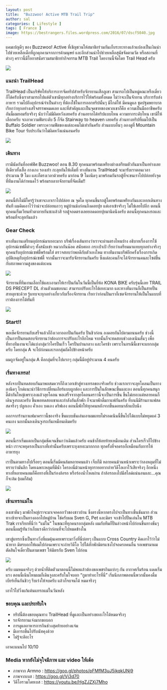 ```yaml
---
layout: post
title:  "Buzzwoo! Active MTB Trail Trip"
author: sal
categories: [ Lifestyle ]
tags: [ France ]
image: https://bestrangers.files.wordpress.com/2016/07/dscf5040.jpg
---
```


แคมเปญดีๆ ของ  Buzzwoo! Active ที่เชิญชวนให้สมาชิกร่วมกันเก็บระยะทางแล้วแปลงเป็นเงินนำไปช่วยเหลือเด็กที่ถูกคุกคามจากการค้ามนุษย์ และอีกส่วนนำไปช่วยเหลือสุนัขจัดตามวัด หรือสถานที่ต่างๆ คราวนี้มีโอกาสนัดรวมสมาชิกทำกิจกรรม MTB Trail โดยงานนี้จัดโดย Trail Head ครับ

<img src="https://bestrangers.files.wordpress.com/2016/07/logo.png">

### แนะนำ TrailHead
TrailHead เป็นบริษัทให้บริการการจัดทริปสำหรับจักรยานเสือภูเขา สามารถไปเป็นหมู่คณะหรือเดี่ยวก็ได้ครับซึ่งเราสามารถไปแต่ตัวเขามีทุกอย่างบริการไว้ให้พร้อมทั้งหมด ไม่ว่าจะเป็นจักยาน บริการรับส่ง อาหาร รวมไปถึงอุปกรณ์จำเป็นต่างๆ ที่ต้องใช้ในการออกทริปนั้นๆ มีไกด์ให้ มีคนดูแล ชุดปฐมพยาบาล เรียกว่าทุกอย่างเสร็จสรรพหมดเลย และที่สำคัญและเป็นจุดขายของพวกเขาก็คือ ความเป็นมืออาชีพครับ อันนี้ผมยอมรับจริงๆ นับว่าไม่มีผิดหวังเลยครับ ส่วนอยากได้ทริปแบบไหน ความยากระดับไหน เขามีให้เลือกครับ จะเอาความฟิตระดับ 5 ก็จัด Stairway to heaven เลยครับ ส่วนทางทริปที่ผมไปเป็น Buffalo Soldier เพราะความฟิตของแต่ละคนไม่เท่ากันครับ ส่วนแบบอื่นๆ ลองดูที่ Mountain Bike Tour รับประกันว่าไม่ผิดหวังแน่นอนครับ

<img src="https://bestrangers.files.wordpress.com/2016/07/13701050_1323226457706906_4884361339390908587_o.jpg?w=1472">

### เดินทาง
เรามีนัดกันที่ออฟฟิศ Buzzwoo! ตอน 8.30 ทุกคนมาพร้อมเพรียงต่างเตรียมตัวกันมาเป็นอย่างเลยทีเดียวทั้งเสื้อ กางเกง รองเท้า กะลุยกันให้เต็มที่ ทางทีมงาน TrailHead จะมารับเราตอนเวลาประมาณ 9 โมง และก็ตรงเวลาด้วยครับ มาก่อน 9 โมงนิดๆ มาพร้อมกันรถตู้ที่จะขนเราไปปล่อยยังจุดที่ทีมงานได้กำหนดไว้ พร้อมรถลากจักยานที่จัดเต็ม!!

<img src="https://bestrangers.files.wordpress.com/2016/07/13708339_1323226167706935_3367800008329969989_o.jpg?w=1472">

ตอนนี้ยังไม่มีใครรู้ว่าเขาจะเอาเราไปปล่อย ณ จุดใด ทุกคนขึ้นรถตู้โดยพร้อมเพรียงกันและออกเดินทางทันที ผมคิดเอาไว้ว่าน่าจะปล่อยแถวๆ หมู่บ้านม้งก่อนถึงดอยปุย แต่เอาเข้าจริงๆ ไม่ใช่เลยไปอีก ตอนนี้ทุกคนเริ่มเวียนหัวตาลายกันซะแล้วสิ รถตู้จอดตรงเลยยอดดอยปุยมานิดนึงครับ ตอนนี้ทุกคนลงรถและพร้อมที่จะลุยกันแล้ว

### Gear Check
ทางทีมงานเตรียมอุปกรณ์มาเยอะมาก บรีฟเรื่องเส้นทางว่าเราจะผ่านตรงไหนบ้าง อธิบายเรื่องการใช้อุปกรณ์เซฟตี้ต่างๆ ทั้งสนับเข่า หมวกกันน๊อค สนับศอก กระเป๋าเป้ เรียกว่าเตรียมมาแทบทุกอย่างจริงๆ ทุกคนรับอุปกรณ์เซฟตี้พร้อมใส่ ตรวจสอบว่าพอดีกับตัวเองใหม ทางทีมงานบรีฟอีกครั้งเรื่องการเกิดอุบัติเหตุกับอุปกรณ์เซฟตี้ จากนั้นเราจะมารับจักรยานกันครับ ซึ่งแต่ละคนก็จะได้จักรยานคนละไซต์ขึ้นกับสภาพความสูงของแต่ละคน

<img src="https://bestrangers.files.wordpress.com/2016/07/13731062_1323226887706863_6253251336817398310_o.jpg">

จักรยานที่ทีมงานเลือกใช้และเอามาให้เราปั่นกันในวันนี้เป็นยี่ห้อ KONA BIKE ครับรุ่นนี้เลย TRAIL DS
PRECEPT DL ส่วนตัวผมชอบนะ สามารถปรับอะไรได้เยอะมาก และทางทีมงานก็เป็นสายปั่น สายลุยซะด้วย รู้แทบจะทุกอย่างเกี่ยวกับเรื่องจักรยาน เรียกว่าก่อนปั่นเราก็เซตจักรยานให้เป็นในแบบที่เราต้องการได้ทันที

<img src="https://bestrangers.files.wordpress.com/2016/07/precept_dl.jpg">

### Start!!
พอเช็คจักรยานกับเสร็จแล้วก็ถึงเวลาออกปั่นกันครับ ปั่นชิวก่อน ลงดอยกันไปตามถนนครับ ช่วงนี้เป็นการปั่นทดสอบจักรยานว่าต้องการจะปรับอะไรอีกไหม จากนั้นก็จะทดสอบช่วงลงเนินสั้นๆ เพื่อที่ทางทีมงานจะได้แบ่งกลุ่มว่าใครปั่นเร็ว ใครปั่นปานกลาง และใครช้า เพราะในกรณีนี้เขาจะแยกกลุ่มครับ โดยกลุ่ม A จะไปก่อนและรอกลุ่มถัดไปข้างหน้าครับ

ผมถูกจัดอยู่ในกลุ่ม A คือกลุ่มที่จะไปแรกๆ กลุ่มนี้มีอยู่ประมาณ 4 คนครับ

### เริ่มทางเทรล!
หลังจากปั่นทดสอบกันมาพอสมควรก็ถึงเวลาเข้าสู่ทางเทรลของจริงครับ ช่วงแรกเราจะลุยโคลนเป็นทางลงนิดๆ ไกด์แนะนำวิธีการเปลี่ยนเกียร์แบบถูกต้อง และการปั่นในลักษณะขึ้นและลง ตอนนี้ทุกคนสนุกดี๊ด้ากันใหญ่เพราะลงแล้วลุยโคลน พอเสร็จจากลุยโคลนคราวนี้จะเป็นการขึ้น ขึ้นไม่เยอะแต่หลายคนก็เดินจูงรถละครับ ขึ้นพอทดสอบขาและกำลังกันสักพัก ก็จะมาพักดื่มกาแฟกันครับ ที่บนนีมีร้านกาแฟสด สดจริงๆ ปลูกเอง คั่วเอง บดเอง ดริฟเอง ตอนนี้พักให้ทุกคนหลังจากขึ้นดอยมาสักแป๊บนึง

ออกจากร้านกาแฟมาคราวนี้ของจริง ขึ้นแบบชันเล่นเอาผมแทบไม่รอดเนินนี้ขึ้นไปได้แบบไม่หยุดแค่ 3 คนเอง นอกนั้นลงเดินจูงรถกันเหมือนเดิมครับ

<img src="https://bestrangers.files.wordpress.com/2016/07/13726805_10209439690245924_3682920569973005239_n.jpg">

ตอนนี้เราเริ่มแตกเป็นกลุ่มชัดเจนขึ้นกว่าเดิมแล้วครับ คนช้าก็ห้อยท้ายเหมือนเดิม ส่วนใครเร็วก็ไปข้างหน้า เราจะหยุดรอเป็นบางที่เท่านั้นครับเพราะยุงเยอะมากกกก ทุกครั้งที่จอดรอก็เหมือนกับการให้อาหารยุง

เราปั่นตามทางไปเรื่อยๆ ตอนนี้เริ่มมีคนล้มหลายคนแล้ว เจ็บก็มี หลายคนม้วนหน้าเพราะว่าลงหลุมที่ไม่ทราบว่ามันลึก โดยเฉพาะหลุมที่มีน้ำ ใครลงนี่ม้วนหน้าทุกรายอยากถ่ายวิดีโอเอาไว้เสียจริงๆ อีกหนึ่งทางที่หลายคนลมก็คือทางที่เป็นร่องล้อรถ หรือร่องน้ำไหลผ่าน ถ้าล้อรถลงไปมีสไลด์แน่นอนและ…คุณก็จะล้ม (ผมก็ล้ม)

<img src="https://bestrangers.files.wordpress.com/2016/07/13710676_1323227371040148_9178222199993724580_o.jpg?w=1472">

### เข้าแทรกแม่ใน
ลงเขาชันๆ มาพักใหญ่เราจะมาเจอคอกวัวของชาวบ้าน ซึ่งตรงนี้หากตรงไปจะเป็นทางขึ้นชันมาก ส่วนทางซ้ายจะเป็นทางออกไปหมู่บ้าน ใช่ครับผม Sven G, Pet และมิตร จะเข้าไปปั่นเล่นใน MTB Trak เราเรียกที่นี่ว่า “แม่ใน” ในขณะที่ทุกคนรอกลุ่มหลัง ผมกับทีมก็ปั่นล่วงหน้าไปก่อนขึ้นทางชันๆ ตอนนี้ผมรู้ทันว่าเก็บแรงดีกว่าก่อนที่จะไปหมดข้างใน

เขาสู่แทรกซึ่งเป็นทางวิ่งที่ผมคุ้นเคยเพราะมาวิ่งที่นี่บ่อยๆ เป็นแบบ Cross Country คิดเอาไว้ว่าไม่น่ายาก มิตรบอกให้ผมไปก่อนเพราะจะถ่ายวิดีโอ ไปได้สักพักมิตรแซงไปจอดรอคนอื่น รอเพชรมาผมตัดสินใจเดี๋ยวปั่นตามเพชร ให้มิตรกับ Sven ไปก่อน

<img src="https://bestrangers.files.wordpress.com/2016/07/13708388_1323227051040180_5356567932995614418_o.jpg">

ครับ ผมหมดจริงๆ ด้วยน้ำที่ติดตัวมาตอนนี้ไม่พอแล้วต้องขอเพชรกินแบ่งๆ กัน อากาศเริ่มร้อน แดดเริ่มแรง ตอนนี้เนินไหนผมก็เดินจูงละครับในใจบอก “กูมาทำอะไรที่นี่” เริ่มนึกภาพตอนนี้พวกนั้นคงดื่มเบียร์เย็นกันชิวๆ รีบเร่งให้จบครับ แล้วก็จบจนได้ หมดจริงๆ

<span class="spoiler">เอาไว้ไปวิ่งแก้แค้นแทรกแม่ในวันหลัง</span>

### ขอบคุณ และประทับใจ
- ทริปนี้ต้องขอบคุณทาง TrailHead ที่ดูและเป็นอย่างขออะไรได้หมดจริงๆ
- รถจักรยานเจ๋งมากขอบอก
- การดูแลอาหารการกินช่วงสุดท้ายอย่างแจ่ม
- มีเอารถขึ้นไปรับนัทคุงด้วย
- ไม่รู้จะติอะไร

เอาคะแนนไป <span class="spoiler">10/10</span>

### Media หากยังไม่จุใจมีภาพ และ video ให้เด้อ

- ภาพจาก Armno : https://goo.gl/photos/pFMfM3uJ5ikqkUNj9
- ภาพจากเบส : https://goo.gl/Vj3d70
- วิดีโอรวมโดยเบส : https://youtu.be/HgZJZXj7Mho